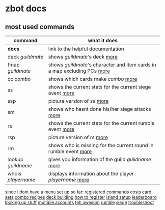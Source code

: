 # zbot docs

## most used commands

| command | what it does |
|--|--|
| **docs** | link to the helpful documentation |
| deck _guildmate_ | shows _guildmate_'s deck [more](deck-building) |
| fmap _guildmate_ | shows _guildmate_'s character and item cards in a map excluding PCs [more](deck-building) |
| cc _combo_ | shows which cards make _combo_ [more](combo-recipes) |
| ss | shows the current stats for the current siege event [more](siege) |
| ssp | picture version of _ss_ [more](siege) |
| sm | shows who hasnt done his/her siege attacks [more](siege) |
| rs | shows the current stats for the current rumble event [more](rumble) |
| rsp | picture version of _rs_ [more](rumble) |
| rm | shows who is missing for the current round in rumble event [more](rumble) |
| lookup _guildname_ | gives you information of the guild _guildname_ [more](looking-up-stuff) |
| whois _playername_ | displays information about the player _playername_ [more](looking-up-stuff) |


since i dont have a menu set up so far:
[registered commands](registered-commands)
[costs](costs)
[card sets](card-sets)
[combo recipes](combo-recipes)
[deck building](deck-building)
[how to register](how-to-register)
[island setup](island-setup)
[leaderboard](leaderboard)
[looking up stuff](looking-up-stuff)
[multiple accounts](multiple-accounts)
[teh awesum](registered-commands)
[rumble](rumble)
[siege](siege)
[troubleshoot](troubleshoot)

<!--stackedit_data:
eyJoaXN0b3J5IjpbLTI4OTg2ODA1MywtMTIwOTkzMjMwOSw1OT
cwNjMyOTMsMTkyNDIyOTAzMiwxMjgyODM1MDMwLDE5NjM3Njg0
NDMsMTQ5NDI1NTYxNCwtMjA2MDEzNzUxM119
-->